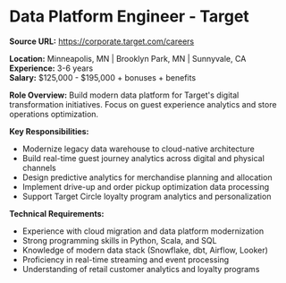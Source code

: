 # Data Platform Engineer - Target

**Source URL:** https://corporate.target.com/careers

**Location:** Minneapolis, MN | Brooklyn Park, MN | Sunnyvale, CA  
**Experience:** 3-6 years  
**Salary:** $125,000 - $195,000 + bonuses + benefits

**Role Overview:**
Build modern data platform for Target's digital transformation initiatives. Focus on guest experience analytics and store operations optimization.

**Key Responsibilities:**
- Modernize legacy data warehouse to cloud-native architecture
- Build real-time guest journey analytics across digital and physical channels
- Design predictive analytics for merchandise planning and allocation
- Implement drive-up and order pickup optimization data processing
- Support Target Circle loyalty program analytics and personalization

**Technical Requirements:**
- Experience with cloud migration and data platform modernization
- Strong programming skills in Python, Scala, and SQL
- Knowledge of modern data stack (Snowflake, dbt, Airflow, Looker)
- Proficiency in real-time streaming and event processing
- Understanding of retail customer analytics and loyalty programs